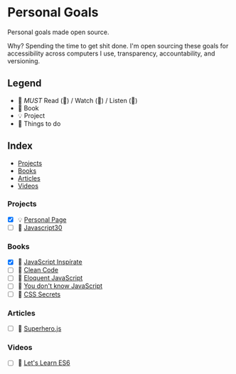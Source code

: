 # Personal Goals

Personal goals made open source.

Why? Spending the time to get shit done. I'm open sourcing these goals for accessibility across computers I use, transparency, accountability, and versioning.

## Legend

-  :muscle: *MUST* Read (📄) / Watch (🎥) / Listen (🎼)
-  :closed_book: Book
-  :bulb: Project
-  :rocket: Things to do

## Index

- [Projects](#projects)
- [Books](#books)
- [Articles](#articles)
- [Videos](#videos)

### Projects

- [X] :bulb: [Personal Page](https://letzgar.github.io/)
- [ ] :rocket: [Javascript30](https://javascript30.com/)

### Books

- [X] :closed_book: [JavaScript Inspírate](https://leanpub.com/javascript-inspirate)
- [ ] :closed_book: [Clean Code](https://www.safaribooksonline.com/library/view/clean-code/9780136083238/)
- [ ] :closed_book: [Eloquent JavaScript](http://eloquentjavascript.net)
- [ ] :closed_book: [You don't know JavaScript](http://search.oreilly.com/?i=1;q=You+Don%27t+Know+JS;q1=Books;x=0;x1=t1;y=0&act=fc_contenttype_Books)
- [ ] :closed_book: [CSS Secrets](http://shop.oreilly.com/product/0636920031123.do)

### Articles

- [ ] :page_facing_up: [Superhero.js](http://superherojs.com/)

### Videos

- [ ] 🎥 [Let's Learn ES6](https://www.youtube.com/watch?v=LTbnmiXWs2k&list=PL57atfCFqj2h5fpdZD-doGEIs0NZxeJTX)
